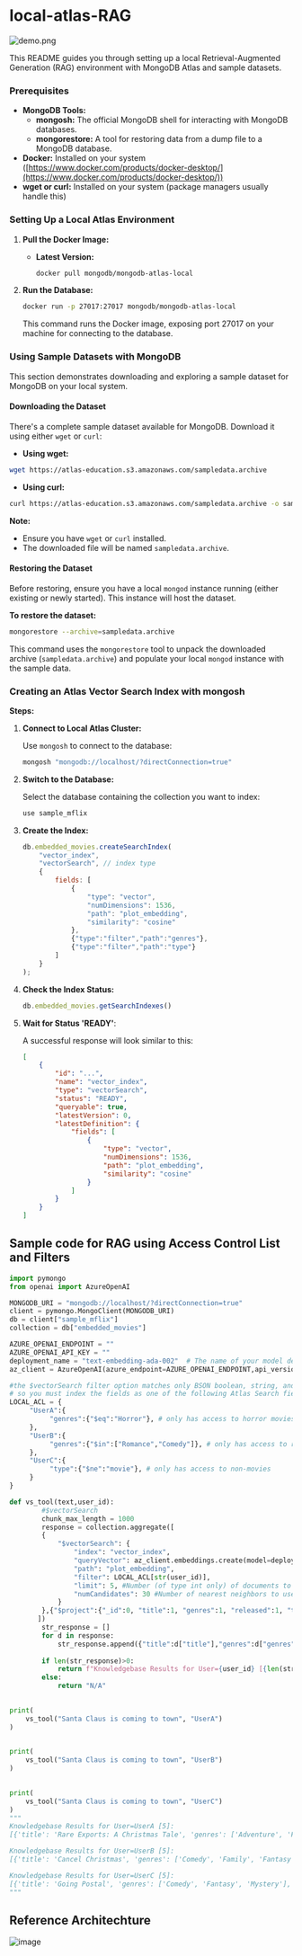 # local-atlas-RAG

![demo.png](demo.png)

This README guides you through setting up a local Retrieval-Augmented Generation (RAG) environment with MongoDB Atlas and sample datasets.

### Prerequisites

* **MongoDB Tools:**
  * **mongosh:** The official MongoDB shell for interacting with MongoDB databases.
  * **mongorestore:** A tool for restoring data from a dump file to a MongoDB database.
* **Docker:** Installed on your system ([https://www.docker.com/products/docker-desktop/](https://www.docker.com/products/docker-desktop/))
* **wget or curl:** Installed on your system (package managers usually handle this)


### Setting Up a Local Atlas Environment

1. **Pull the Docker Image:**

   * **Latest Version:**
     ```bash
     docker pull mongodb/mongodb-atlas-local
     ```

2. **Run the Database:**

   ```bash
   docker run -p 27017:27017 mongodb/mongodb-atlas-local
   ```
   This command runs the Docker image, exposing port 27017 on your machine for connecting to the database.

### Using Sample Datasets with MongoDB

This section demonstrates downloading and exploring a sample dataset for MongoDB on your local system.

#### Downloading the Dataset

There's a complete sample dataset available for MongoDB. Download it using either `wget` or `curl`:

* **Using wget:**

```bash
wget https://atlas-education.s3.amazonaws.com/sampledata.archive
```

* **Using curl:**

```bash
curl https://atlas-education.s3.amazonaws.com/sampledata.archive -o sampledata.archive
```

**Note:**

* Ensure you have `wget` or `curl` installed.
* The downloaded file will be named `sampledata.archive`.

#### Restoring the Dataset

Before restoring, ensure you have a local `mongod` instance running (either existing or newly started). This instance will host the dataset.

**To restore the dataset:**

```bash
mongorestore --archive=sampledata.archive
```

This command uses the `mongorestore` tool to unpack the downloaded archive (`sampledata.archive`) and populate your local `mongod` instance with the sample data.

### Creating an Atlas Vector Search Index with mongosh

**Steps:**

1. **Connect to Local Atlas Cluster:**

   Use `mongosh` to connect to the database:

   ```bash
   mongosh "mongodb://localhost/?directConnection=true"
   ```

2. **Switch to the Database:**

   Select the database containing the collection you want to index:

   ```javascript
   use sample_mflix
   ```

3. **Create the Index:**

   ```javascript
   db.embedded_movies.createSearchIndex(
       "vector_index",
       "vectorSearch", // index type
       {
           fields: [
               {
                   "type": "vector",
                   "numDimensions": 1536,
                   "path": "plot_embedding",
                   "similarity": "cosine"
               },
               {"type":"filter","path":"genres"},
               {"type":"filter","path":"type"}
           ]
       }
   );
   ```

4. **Check the Index Status:**

   ```javascript
   db.embedded_movies.getSearchIndexes()
   ```

5. **Wait for Status 'READY'**:

   A successful response will look similar to this:

   ```json
   [
       {
           "id": "...",
           "name": "vector_index",
           "type": "vectorSearch",
           "status": "READY",
           "queryable": true,
           "latestVersion": 0,
           "latestDefinition": {
               "fields": [
                   {
                       "type": "vector",
                       "numDimensions": 1536,
                       "path": "plot_embedding",
                       "similarity": "cosine"
                   }
               ]
           }
       }
   ]
   ```


## Sample code for RAG using Access Control List and Filters
```python
import pymongo
from openai import AzureOpenAI

MONGODB_URI = "mongodb://localhost/?directConnection=true"
client = pymongo.MongoClient(MONGODB_URI)
db = client["sample_mflix"]
collection = db["embedded_movies"]

AZURE_OPENAI_ENDPOINT = ""
AZURE_OPENAI_API_KEY = "" 
deployment_name = "text-embedding-ada-002"  # The name of your model deployment
az_client = AzureOpenAI(azure_endpoint=AZURE_OPENAI_ENDPOINT,api_version="2023-07-01-preview",api_key=AZURE_OPENAI_API_KEY)

#the $vectorSearch filter option matches only BSON boolean, string, and numeric values 
# so you must index the fields as one of the following Atlas Search field types.
LOCAL_ACL = {
     "UserA":{
          "genres":{"$eq":"Horror"}, # only has access to horror movies
     },
     "UserB":{
          "genres":{"$in":["Romance","Comedy"]}, # only has access to romance movies
     },
     "UserC":{
          "type":{"$ne":"movie"}, # only has access to non-movies
     }
}

def vs_tool(text,user_id):
        #$vectorSearch
        chunk_max_length = 1000
        response = collection.aggregate([
        {
            "$vectorSearch": {
                "index": "vector_index",
                "queryVector": az_client.embeddings.create(model=deployment_name,input=text).data[0].embedding,
                "path": "plot_embedding",
                "filter": LOCAL_ACL[str(user_id)],
                "limit": 5, #Number (of type int only) of documents to return in the results. Value can't exceed the value of numCandidates.
                "numCandidates": 30 #Number of nearest neighbors to use during the search. You can't specify a number less than the number of documents to return (limit).
            }
        },{"$project":{"_id":0, "title":1, "genres":1, "released":1, "type":1}},{"$sort":{"released":-1,"awards.wins":-1}}
       ])
        str_response = []
        for d in response:
            str_response.append({"title":d["title"],"genres":d["genres"],"released":d["released"],"type":d["type"]})
        
        if len(str_response)>0:
            return f"Knowledgebase Results for User={user_id} [{len(str_response)}]:\n{str(str_response)}\n"
        else:
            return "N/A"

       
print(
    vs_tool("Santa Claus is coming to town", "UserA")
)

      
print(
    vs_tool("Santa Claus is coming to town", "UserB")
)

      
print(
    vs_tool("Santa Claus is coming to town", "UserC")
)
"""
Knowledgebase Results for User=UserA [5]:
[{'title': 'Rare Exports: A Christmas Tale', 'genres': ['Adventure', 'Fantasy', 'Horror'], 'released': datetime.datetime(2010, 12, 3, 0, 0), 'type': 'movie'}, {'title': 'Carny', 'genres': ['Fantasy', 'Horror', 'Sci-Fi'], 'released': datetime.datetime(2009, 4, 25, 0, 0), 'type': 'movie'}, {'title': 'Jack Frost 2: Revenge of the Mutant Killer Snowman', 'genres': ['Comedy', 'Fantasy', 'Horror'], 'released': datetime.datetime(2006, 2, 9, 0, 0), 'type': 'movie'}, {'title': 'Jack Frost 2: Revenge of the Mutant Killer Snowman', 'genres': ['Comedy', 'Fantasy', 'Horror'], 'released': datetime.datetime(2006, 2, 9, 0, 0), 'type': 'movie'}, {'title': 'The Witches of Eastwick', 'genres': ['Comedy', 'Fantasy', 'Horror'], 'released': datetime.datetime(1987, 6, 12, 0, 0), 'type': 'movie'}]

Knowledgebase Results for User=UserB [5]:
[{'title': 'Cancel Christmas', 'genres': ['Comedy', 'Family', 'Fantasy'], 'released': datetime.datetime(2011, 11, 13, 0, 0), 'type': 'movie'}, {'title': "Beethoven's Christmas Adventure", 'genres': ['Comedy', 'Fantasy'], 'released': datetime.datetime(2011, 11, 8, 0, 0), 'type': 'movie'}, {'title': 'The Perfect Holiday', 'genres': ['Comedy', 'Family', 'Fantasy'], 'released': datetime.datetime(2007, 12, 12, 0, 0), 'type': 'movie'}, {'title': 'Santa Who?', 'genres': ['Comedy', 'Fantasy'], 'released': datetime.datetime(2000, 11, 19, 0, 0), 'type': 'movie'}, {'title': 'Mrs. Santa Claus', 'genres': ['Comedy', 'Family', 'Fantasy'], 'released': datetime.datetime(1996, 12, 8, 0, 0), 'type': 'movie'}]

Knowledgebase Results for User=UserC [5]:
[{'title': 'Going Postal', 'genres': ['Comedy', 'Fantasy', 'Mystery'], 'released': datetime.datetime(2010, 5, 30, 0, 0), 'type': 'series'}, {'title': 'Tin Man', 'genres': ['Adventure', 'Fantasy', 'Sci-Fi'], 'released': datetime.datetime(2007, 12, 2, 0, 0), 'type': 'series'}, {'title': "Dead Man's Walk", 'genres': ['Western'], 'released': datetime.datetime(1996, 5, 12, 0, 0), 'type': 'series'}, {'title': "Gulliver's Travels", 'genres': ['Adventure', 'Family', 'Fantasy'], 'released': datetime.datetime(1996, 2, 4, 0, 0), 'type': 'series'}, {'title': 'The Storyteller', 'genres': ['Fantasy'], 'released': datetime.datetime(1989, 4, 28, 0, 0), 'type': 'series'}]
"""
```

## Reference Architechture 

![image](https://github.com/mongodb-partners/MongoDB-RAG-Vercel/assets/114057324/3a4b863e-cea3-4d89-a6f5-24a4ee44cfd4)
